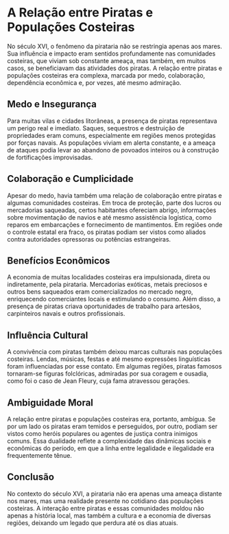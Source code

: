 # A Relação entre Piratas e Populações Costeiras

No século XVI, o fenômeno da pirataria não se restringia apenas aos mares. Sua influência e impacto eram sentidos profundamente nas comunidades costeiras, que viviam sob constante ameaça, mas também, em muitos casos, se beneficiavam das atividades dos piratas. A relação entre piratas e populações costeiras era complexa, marcada por medo, colaboração, dependência econômica e, por vezes, até mesmo admiração.

## Medo e Insegurança

Para muitas vilas e cidades litorâneas, a presença de piratas representava um perigo real e imediato. Saques, sequestros e destruição de propriedades eram comuns, especialmente em regiões menos protegidas por forças navais. As populações viviam em alerta constante, e a ameaça de ataques podia levar ao abandono de povoados inteiros ou à construção de fortificações improvisadas.

## Colaboração e Cumplicidade

Apesar do medo, havia também uma relação de colaboração entre piratas e algumas comunidades costeiras. Em troca de proteção, parte dos lucros ou mercadorias saqueadas, certos habitantes ofereciam abrigo, informações sobre movimentação de navios e até mesmo assistência logística, como reparos em embarcações e fornecimento de mantimentos. Em regiões onde o controle estatal era fraco, os piratas podiam ser vistos como aliados contra autoridades opressoras ou potências estrangeiras.

## Benefícios Econômicos

A economia de muitas localidades costeiras era impulsionada, direta ou indiretamente, pela pirataria. Mercadorias exóticas, metais preciosos e outros bens saqueados eram comercializados no mercado negro, enriquecendo comerciantes locais e estimulando o consumo. Além disso, a presença de piratas criava oportunidades de trabalho para artesãos, carpinteiros navais e outros profissionais.

## Influência Cultural

A convivência com piratas também deixou marcas culturais nas populações costeiras. Lendas, músicas, festas e até mesmo expressões linguísticas foram influenciadas por esse contato. Em algumas regiões, piratas famosos tornaram-se figuras folclóricas, admiradas por sua coragem e ousadia, como foi o caso de Jean Fleury, cuja fama atravessou gerações.

## Ambiguidade Moral

A relação entre piratas e populações costeiras era, portanto, ambígua. Se por um lado os piratas eram temidos e perseguidos, por outro, podiam ser vistos como heróis populares ou agentes de justiça contra inimigos comuns. Essa dualidade reflete a complexidade das dinâmicas sociais e econômicas do período, em que a linha entre legalidade e ilegalidade era frequentemente tênue.

## Conclusão

No contexto do século XVI, a pirataria não era apenas uma ameaça distante nos mares, mas uma realidade presente no cotidiano das populações costeiras. A interação entre piratas e essas comunidades moldou não apenas a história local, mas também a cultura e a economia de diversas regiões, deixando um legado que perdura até os dias atuais.